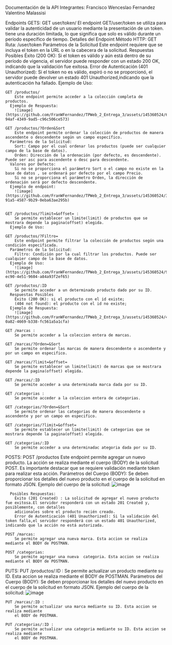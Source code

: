 Documentación de la API
Integrantes:
    Francisco Wenceslao Fernandez
    Valentino Malassisi

Endpoints
  GETS:
    GET user/token/
        El endpoint GET/user/token se utiliza para validar la autenticidad de un usuario mediante la presentación de un token. tiene una duración limitada, lo que significa que solo es válido durante un período específico de tiempo.
      Detalles del Endpoint
        Método HTTP: GET
        Ruta: /user/token
        Parámetros de la Solicitud
        Este endpoint requiere que se incluya el token en la URL o en la cabecera de la solicitud.
      Respuestas Posibles
        Éxito (200 OK): Si el token es válido y aún está dentro de su período de vigencia, el servidor puede responder con un estado 200 OK, indicando que la validación fue exitosa.
        Error de Autenticación (401 Unauthorized): Si el token no es válido, expiró o no se proporcionó, el servidor puede devolver un estado 401 Unauthorized,indicando que la autenticación ha fallado.
      Ejemplo de Uso:

  	GET /productos/ 
        Este endpoint permite acceder a la colección completa de productos.
      Ejemplo de Respuesta:
	  	![image](https://github.com/FranWFernandez/TPWeb_2_Entrega_3/assets/145360524/6e7bd45f-94af-4349-9ad5-c96c506ce573)
    
    GET /productos/?Orden&Sort
        Este endpoint permite ordenar la colección de productos de manera ascendente o descendente según un campo específico.
      Parámetros de la Solicitud:
        Sort: Campo por el cual ordenar los productos (puede ser cualquier campo de la base de datos).
        Orden: Dirección de la ordenación (por defecto, es descendente). Puede ser asc para ascendente o desc para descendente.
      Valores por Defecto:
        Si no se proporciona el parámetro Sort o el campo no existe en la base de datos , se ordenará por defecto por el campo Precio.
        Si no se proporciona el parámetro Orden, la dirección de ordenación será por defecto descendente.
      Ejemplo de endpoint:
	  	![image](https://github.com/FranWFernandez/TPWeb_2_Entrega_3/assets/145360524/3621b85b-91a5-4587-9b29-0eba63ae295b)


    GET /productos/?limit=&offset= :
        Se permite establecer un limite(limit) de productos que se mostrara depende la pagina(offset) elegida.
      Ejemplo de Uso:
  
    GET /productos/?Filtro=
        Este endpoint permite filtrar la colección de productos según una condición especificada.
      Parámetros de la Solicitud:
        Filtro:	Condición por la cual filtrar los productos. Puede ser cualquier campo de la base de datos.
      Ejemplo de Uso:
	  	![image](https://github.com/FranWFernandez/TPWeb_2_Entrega_3/assets/145360524/99f413d3-ec90-4e51-9604-a84a93f2ef65)

    GET /productos/:ID
        Se permite acceder a un determinado producto dado por su ID.
      Respuestas Posibles
        Éxito (200 OK): si el producto con el id existe;
        (404 not found): el producto con el id no existe;
      Ejemplo de Respuesta:
	  	![image](https://github.com/FranWFernandez/TPWeb_2_Entrega_3/assets/145360524/473ea4a2-0a82-4669-b338-fc561a5a1cfa)

    GET /marcas :
        Se permite acceder a la coleccion entera de marcas.

    GET /marcas/?Orden=&Sort
        Se permite ordenar las marcas de manera descendente o ascendente y por un campo en especifico.

    GET /marcas/?limit=&offset=
        Se permite establecer un limite(limit) de marcas que se mostrara depende la pagina(offset) elegida.

    GET /marcas/:ID
        Se permite acceder a una determinada marca dada por su ID.
    
    GET /categorias :
        Se permite acceder a la coleccion entera de categorias.

    GET /categorias/?Orden=&Sort
        Se permite ordenar las categorias de manera descendente o ascendente y por un campo en especifico.

    GET /categorias/?limit=&offset=
        Se permite establecer un limite(limit) de categorias que se mostrara depende la pagina(offset) elegida.

    GET /categorias/:ID
        Se permite acceder a una determinadac ategoria dada por su ID.

  POSTS:
    POST /productos
        Este endpoint permite agregar un nuevo producto. La acción se realiza mediante el cuerpo (BODY) de la solicitud POST. Es importante destacar que se requiere
        validación mediante token para realizar esta acción.
      Parámetros del Cuerpo (BODY):
        Se deben proporcionar los detalles del nuevo producto en el cuerpo de la solicitud en formato JSON.
      Ejemplo del cuerpo de la solicitud:
		![image](https://github.com/FranWFernandez/TPWeb_2_Entrega_3/assets/145360524/325be362-c224-4775-8f78-33eea58c6467)

      Posibles Respuestas:
        Éxito (201 Created) : La solicitud de agregar el nuevo producto fue exitosa.El servidor responderá con un estado 201 Created y, posiblemente, con detalles
        adicionales sobre el producto recién creado.
        Error de Autenticación (401 Unauthorized): Si la validación del token falla,el servidor responderá con un estado 401 Unauthorized, indicando que la acción no está autorizada.
    
    POST /marcas:
        Se permite agregar una nueva marca. Esta accion se realiza mediante el BODY de POSTMAN.
    
    POST /categorias:
        Se permite agregar una nueva  categoria. Esta accion se realiza mediante el BODY de POSTMAN.

  PUTS:
    PUT /productos/:ID :
        Se permite actualizar un producto mediante su ID. Esta accion se realiza mediante el BODY de POSTMAN.
      Parámetros del Cuerpo (BODY):
        Se deben proporcionar los detalles del nuevo producto en el cuerpo de la solicitud en formato JSON.
      Ejemplo del cuerpo de la solicitud:
    	![image](https://github.com/FranWFernandez/TPWeb_2_Entrega_3/assets/145360524/cb2664f8-25f8-49e4-a0d9-74624bbe3ba4)

    PUT /marcas/:ID :
        Se permite actualizar una marca mediante su ID. Esta accion se realiza mediante 
        el BODY de POSTMAN.
    
    PUT /categorias/:ID :
        Se permite actualizar una categoria mediante su ID. Esta accion se realiza mediante 
        el BODY de POSTMAN.
